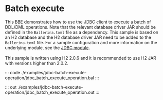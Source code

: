 # Batch execute

This BBE demonstrates how to use the JDBC client to execute a batch of
DDL/DML operations. Note that the relevant database driver JAR
should be defined in the `Ballerina.toml` file as a dependency. 
This sample is based on an H2 database and the H2 database driver JAR need to be added to the `Ballerina.toml` file.
For a sample configuration and more information on the underlying module, see the [JDBC module](https://docs.central.ballerina.io/ballerinax/java.jdbc/latest/).<br><br>
This sample is written using H2 2.0.6 and it is recommended to use H2 JAR with versions higher than 2.0.2.


::: code ./examples/jdbc-batch-execute-operation/jdbc_batch_execute_operation.bal :::

::: out ./examples/jdbc-batch-execute-operation/jdbc_batch_execute_operation.out :::